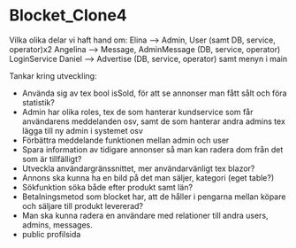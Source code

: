 # Blocket_Clone4

Vilka olika delar vi haft hand om:
Elina --> Admin, User (samt DB, service, operator)x2
Angelina --> Message, AdminMessage (DB, service, operator) LoginService
Daniel --> Advertise (DB, service, operator) samt menyn i main

Tankar kring utveckling:
- Använda sig av tex bool isSold, för att se annonser man fått sålt och föra statistik?
- Admin har olika roles, tex de som hanterar kundservice som får användarens meddelanden osv, samt
de som hanterar andra admins tex lägga till ny admin i systemet osv
- Förbättra meddelande funktionen mellan admin och user
- Spara information av tidigare annonser så man kan radera dom från det som är tillfälligt? 
- Utveckla användargränssnittet, mer användarvänligt tex blazor?
- Annons ska kunna ha en bild på det man säljer, kategori (eget table?) 
- Sökfunktion söka både efter produkt samt län? 
- Betalningsmetod som blocket har, att de håller i pengarna mellan köpare och säljare till produkt levererad?
- Man ska kunna radera en användare med relationer till andra users, admins, messages.
- public profilsida
